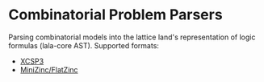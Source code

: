 # Combinatorial Problem Parsers

Parsing combinatorial models into the lattice land's representation of logic formulas (lala-core AST).
Supported formats:

* [XCSP3](http://xcsp.org/)
* [MiniZinc/FlatZinc](https://www.minizinc.org/)